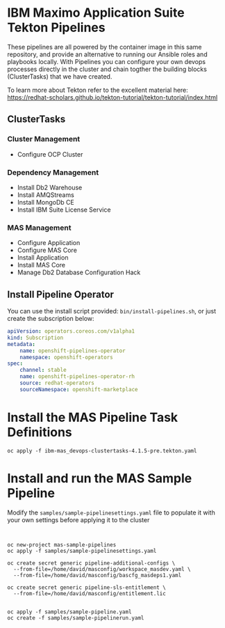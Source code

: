 # IBM Maximo Application Suite Tekton Pipelines

These pipelines are all powered by the container image in this same repository, and provide an alternative to running our Ansible roles and playbooks locally.  With Pipelines you can configure your own devops processes directly in the cluster and chain togther the building blocks (ClusterTasks) that we have created.

To learn more about Tekton refer to the excellent material here: https://redhat-scholars.github.io/tekton-tutorial/tekton-tutorial/index.html

## ClusterTasks

### Cluster Management
- Configure OCP Cluster

### Dependency Management
- Install Db2 Warehouse
- Install AMQStreams
- Install MongoDb CE
- Install IBM Suite License Service

### MAS Management
- Configure Application
- Configure MAS Core
- Install Application
- Install MAS Core
- Manage Db2 Database Configuration Hack


## Install Pipeline Operator
You can use the install script provided: `bin/install-pipelines.sh`, or just create the subscription below:

```yaml
apiVersion: operators.coreos.com/v1alpha1
kind: Subscription
metadata:
    name: openshift-pipelines-operator
    namespace: openshift-operators
spec:
    channel: stable
    name: openshift-pipelines-operator-rh
    source: redhat-operators
    sourceNamespace: openshift-marketplace
```


# Install the MAS Pipeline Task Definitions
```
oc apply -f ibm-mas_devops-clustertasks-4.1.5-pre.tekton.yaml
```


# Install and run the MAS Sample Pipeline
Modify the `samples/sample-pipelinesettings.yaml` file to populate it with your own settings before applying it to the cluster

```


oc new-project mas-sample-pipelines
oc apply -f samples/sample-pipelinesettings.yaml

oc create secret generic pipeline-additional-configs \
  --from-file=/home/david/masconfig/workspace_masdev.yaml \
  --from-file=/home/david/masconfig/bascfg_masdeps1.yaml

oc create secret generic pipeline-sls-entitlement \
  --from-file=/home/david/masconfig/entitlement.lic


oc apply -f samples/sample-pipeline.yaml
oc create -f samples/sample-pipelinerun.yaml
```
